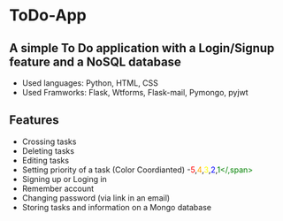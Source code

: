 # ToDo-App

## A simple To Do application with a Login/Signup feature and a NoSQL database

- Used languages: Python, HTML, CSS
- Used Framworks: Flask, Wtforms, Flask-mail, Pymongo, pyjwt

## Features

- Crossing tasks
- Deleting tasks
- Editing tasks
- Setting priority of a task (Color Coordianted)
    -<span style="color:#FF0000;">5</span>,<span style="color:#FFA500;">4</span>,<span style="color:#FFFF00;">3</span>,<span style="color:#0000FF;">2</span>,<span style="color:#008000;">1</,span>
- Signing up or Loging in 
- Remember account
- Changing password (via link in an email)
- Storing tasks and information on a Mongo database
